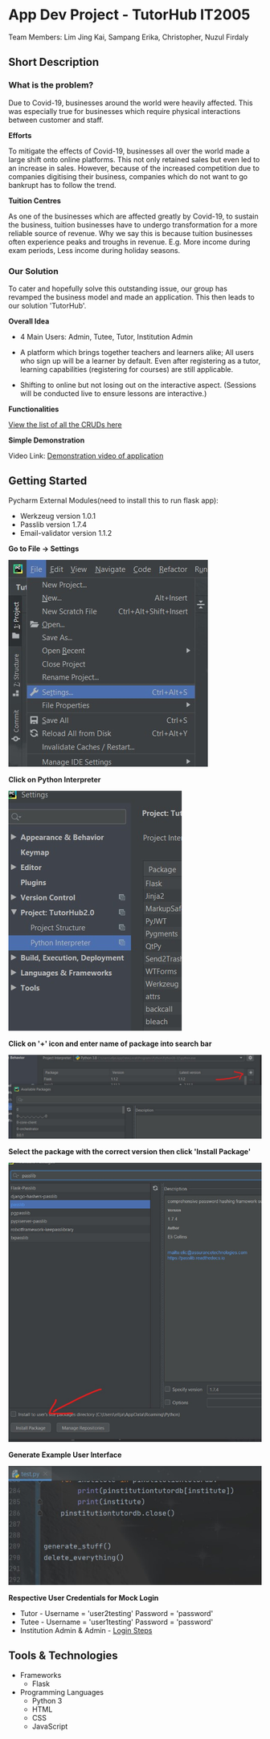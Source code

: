 # App Dev Project - TutorHub   IT2005

Team Members: Lim Jing Kai, Sampang Erika, Christopher, Nuzul Firdaly

## Short Description
### What is the problem?
Due to Covid-19, businesses around the world were heavily affected. This was especially true for businesses which require physical interactions between customer and staff.

**Efforts**

To mitigate the effects of Covid-19, businesses all over the world made a large shift onto online platforms. This not only retained sales but even led to an increase in sales. However, because of the increased competition due to companies digitising their business, companies which do not want to go bankrupt has to follow the trend.

**Tuition Centres**

As one of the businesses which are affected greatly by Covid-19, to sustain the business, tuition businesses have to undergo transformation for a more reliable source of revenue. Why we say this is because tuition businesses often experience peaks and troughs in revenue. E.g. More income during exam periods, Less income during holiday seasons.

### Our Solution

To cater and hopefully solve this outstanding issue, our group has revamped the business model and made an application. This then leads to our solution 'TutorHub'. 

**Overall Idea**

* 4 Main Users: Admin, Tutee, Tutor, Institution Admin

* A platform which brings together teachers and learners alike; All users who sign up will be a learner by default. Even after registering as a tutor, learning capabilities (registering for courses) are still applicable.

* Shifting to online but not losing out on the interactive aspect. (Sessions will be conducted live to ensure lessons are interactive.)

**Functionalities**

[View the list of all the CRUDs here](https://docs.google.com/document/d/1PNn80U-BiNYCFPRJ1lkeLN0dmFaiL5DQNnr84mmoV90/edit?usp=sharing)

**Simple Demonstration**

Video Link: [Demonstration video of application](https://www.youtube.com/watch?v=lW-EAPbgBqg&feature=youtu.be&ab_channel=NuzulFirdaly)


## Getting Started

Pycharm External Modules(need to install this to run flask app):
* Werkzeug version 1.0.1
* Passlib version 1.7.4
* Email-validator version 1.1.2

**Go to File -> Settings**

![something](Process/FileSetting.jpg)

**Click on Python Interpreter**

![something](Process/Pythoninterp.jpg)

**Click on '+' icon and enter name of package into search bar**

![something](Process/ClickSearch.jpg)

**Select the package with the correct version then click 'Install Package'**

![something](Process/Install.jpg)

**Generate Example User Interface**

![something](Process/Generate.jpg)

**Respective User Credentials for Mock Login**

* Tutor - Username = 'user2testing'   Password = 'password'
* Tutee - Username = 'user1testing'   Password = 'password'
* Institution Admin & Admin - [Login Steps](https://docs.google.com/document/d/1F576W0iPMKgNMwaEdDM9s79_07KFZtmZx37haQixGa0/edit?usp=sharing)


## Tools & Technologies

* Frameworks
  * Flask
* Programming Languages
  * Python 3
  * HTML
  * CSS
  * JavaScript



